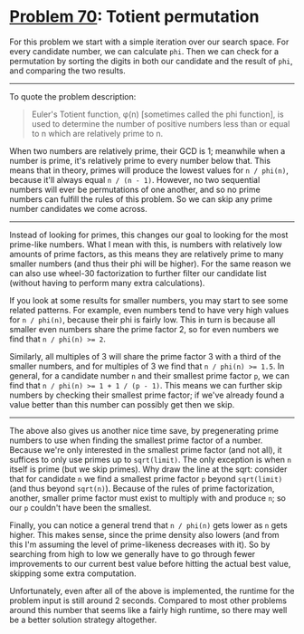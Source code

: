 # [Problem 70](https://projecteuler.net/problem=70): Totient permutation

For this problem we start with a simple iteration over our search space.
For every candidate number, we can calculate `phi`.
Then we can check for a permutation by sorting the digits in both our candidate and the result of `phi`, and comparing the two results.

---

To quote the problem description:
>Euler's Totient function, φ(n) [sometimes called the phi function], is used to determine the number of positive numbers less than or equal to n which are relatively prime to n.

When two numbers are relatively prime, their GCD is 1; meanwhile when a number is prime, it's relatively prime to every number below that.
This means that in theory, primes will produce the lowest values for `n / phi(n)`, because it'll always equal `n / (n - 1)`.
However, no two sequential numbers will ever be permutations of one another, and so no prime numbers can fulfill the rules of this problem.
So we can skip any prime number candidates we come across.

---

Instead of looking for primes, this changes our goal to looking for the most prime-like numbers.
What I mean with this, is numbers with relatively low amounts of prime factors, as this means they are relatively prime to many smaller numbers (and thus their phi will be higher).
For the same reason we can also use wheel-30 factorization to further filter our candidate list (without having to perform many extra calculations).

If you look at some results for smaller numbers, you may start to see some related patterns.
For example, even numbers tend to have very high values for `n / phi(n)`, because their phi is fairly low.
This in turn is because all smaller even numbers share the prime factor 2, so for even numbers we find that `n / phi(n) >= 2`.

Similarly, all multiples of 3 will share the prime factor 3 with a third of the smaller numbers, and for multiples of 3 we find that `n / phi(n) >= 1.5`.
In general, for a candidate number `n` and their smallest prime factor `p`, we can find that `n / phi(n) >= 1 + 1 / (p - 1)`.
This means we can further skip numbers by checking their smallest prime factor; if we've already found a value better than this number can possibly get then we skip.

---

The above also gives us another nice time save, by pregenerating prime numbers to use when finding the smallest prime factor of a number.
Because we're only interested in the smallest prime factor (and not all), it suffices to only use primes up to `sqrt(limit)`.
The only exception is when `n` itself is prime (but we skip primes).
Why draw the line at the sqrt: consider that for candidate `n` we find a smallest prime factor `p` beyond `sqrt(limit)` (and thus beyond `sqrt(n)`).
Because of the rules of prime factorization, another, smaller prime factor must exist to multiply with and produce `n`; so our `p` couldn't have been the smallest.

Finally, you can notice a general trend that `n / phi(n)` gets lower as `n` gets higher.
This makes sense, since the prime density also lowers (and from this I'm assuming the level of prime-likeness decreases with it).
So by searching from high to low we generally have to go through fewer improvements to our current best value before hitting the actual best value, skipping some extra computation.

Unfortunately, even after all of the above is implemented, the runtime for the problem input is still around 2 seconds.
Compared to most other problems around this number that seems like a fairly high runtime, so there may well be a better solution strategy altogether.
